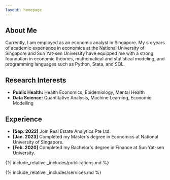 ```yaml
---
layout: homepage
---
```


## About Me

Currently, I am employed as an economic analyst in Singapore. My six years of academic experience in economics at the National University of Singapore and Sun Yat-sen University have equipped me with a strong foundation in economic theories, mathematical and statistical modeling, and programming languages such as Python, Stata, and SQL.

## Research Interests

- **Public Health:** Health Economics, Epidemiology, Mental Health
- **Data Science:** Quantitative Analysis, Machine Learning, Economic Modelling

## Experience

- **[Sep. 2022]** Join Real Estate Analytics Pte Ltd.
- **[Jan. 2023]** Completed my Master's degree in Economics at National University of Singapore.
- **[Feb. 2020]** Completed my Bachelor's degree in Finance at Sun Yat-sen University.

{% include_relative _includes/publications.md %}

{% include_relative _includes/services.md %}
